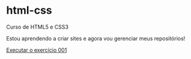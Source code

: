 # html-css
 Curso de HTML5 e CSS3

 Estou aprendendo a criar sites e agora vou gerenciar meus repositórios!

 <a href="https://luaneduardos.github.io/html-css/exercicios/ex001/index.html"> Executar o exercício 001 </a>
